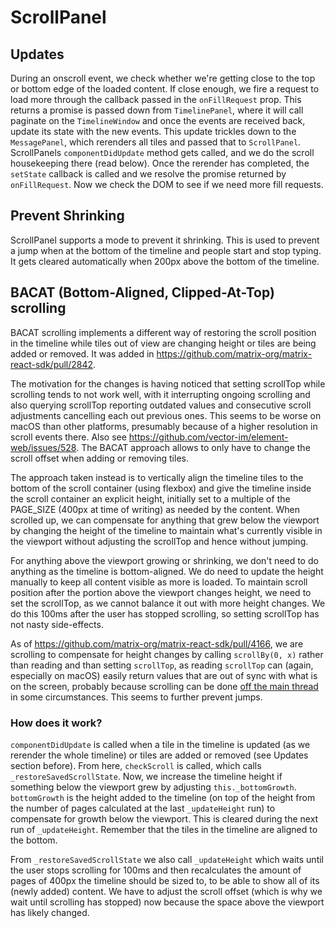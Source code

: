 # ScrollPanel

## Updates

During an onscroll event, we check whether we're getting close to the top or bottom edge of the loaded content. If close enough, we fire a request to load more through the callback passed in the `onFillRequest` prop. This returns a promise is passed down from `TimelinePanel`, where it will call paginate on the `TimelineWindow` and once the events are received back, update its state with the new events. This update trickles down to the `MessagePanel`, which rerenders all tiles and passed that to `ScrollPanel`. ScrollPanels `componentDidUpdate` method gets called, and we do the scroll housekeeping there (read below). Once the rerender has completed, the `setState` callback is called and we resolve the promise returned by `onFillRequest`. Now we check the DOM to see if we need more fill requests.

## Prevent Shrinking

ScrollPanel supports a mode to prevent it shrinking. This is used to prevent a jump when at the bottom of the timeline and people start and stop typing. It gets cleared automatically when 200px above the bottom of the timeline.

## BACAT (Bottom-Aligned, Clipped-At-Top) scrolling

BACAT scrolling implements a different way of restoring the scroll position in the timeline while tiles out of view are changing height or tiles are being added or removed. It was added in <https://github.com/matrix-org/matrix-react-sdk/pull/2842>.

The motivation for the changes is having noticed that setting scrollTop while scrolling tends to not work well, with it interrupting ongoing scrolling and also querying scrollTop reporting outdated values and consecutive scroll adjustments cancelling each out previous ones. This seems to be worse on macOS than other platforms, presumably because of a higher resolution in scroll events there. Also see <https://github.com/vector-im/element-web/issues/528>. The BACAT approach allows to only have to change the scroll offset when adding or removing tiles.

The approach taken instead is to vertically align the timeline tiles to the bottom of the scroll container (using flexbox) and give the timeline inside the scroll container an explicit height, initially set to a multiple of the PAGE_SIZE (400px at time of writing) as needed by the content. When scrolled up, we can compensate for anything that grew below the viewport by changing the height of the timeline to maintain what's currently visible in the viewport without adjusting the scrollTop and hence without jumping.

For anything above the viewport growing or shrinking, we don't need to do anything as the timeline is bottom-aligned. We do need to update the height manually to keep all content visible as more is loaded. To maintain scroll position after the portion above the viewport changes height, we need to set the scrollTop, as we cannot balance it out with more height changes. We do this 100ms after the user has stopped scrolling, so setting scrollTop has not nasty side-effects.

As of <https://github.com/matrix-org/matrix-react-sdk/pull/4166>, we are scrolling to compensate for height changes by calling `scrollBy(0, x)` rather than reading and than setting `scrollTop`, as reading `scrollTop` can (again, especially on macOS) easily return values that are out of sync with what is on the screen, probably because scrolling can be done [off the main thread](https://wiki.mozilla.org/Platform/GFX/APZ) in some circumstances. This seems to further prevent jumps.

### How does it work?

`componentDidUpdate` is called when a tile in the timeline is updated (as we rerender the whole timeline) or tiles are added or removed (see Updates section before). From here, `checkScroll` is called, which calls `_restoreSavedScrollState`. Now, we increase the timeline height if something below the viewport grew by adjusting `this._bottomGrowth`. `bottomGrowth` is the height added to the timeline (on top of the height from the number of pages calculated at the last `_updateHeight` run) to compensate for growth below the viewport. This is cleared during the next run of `_updateHeight`. Remember that the tiles in the timeline are aligned to the bottom.

From `_restoreSavedScrollState` we also call `_updateHeight` which waits until the user stops scrolling for 100ms and then recalculates the amount of pages of 400px the timeline should be sized to, to be able to show all of its (newly added) content. We have to adjust the scroll offset (which is why we wait until scrolling has stopped) now because the space above the viewport has likely changed.
